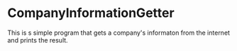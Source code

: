 # CompanyInformationGetter
This is s simple program that gets a company's informaton from the internet and prints the result. 
